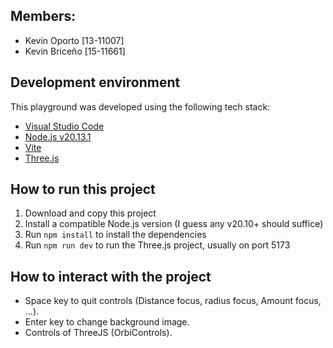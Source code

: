 ## Members:
- Kevin Oporto [13-11007]
- Kevin Briceño [15-11661]

## Development environment

This playground was developed using the following tech stack:

- [Visual Studio Code](https://code.visualstudio.com/)
- [Node.js v20.13.1](https://nodejs.org/en)
- [Vite](https://vite.dev/)
- [Three.js](https://threejs.org/)

## How to run this project

1. Download and copy this project
2. Install a compatible Node.js version (I guess any v20.10+ should suffice)
3. Run `npm install` to install the dependencies
4. Run `npm run dev` to run the Three.js project, usually on port 5173

## How to interact with the project
- Space key to quit controls (Distance focus, radius focus, Amount focus, ...).
- Enter key to change background image.
- Controls of ThreeJS (OrbiControls).
 
